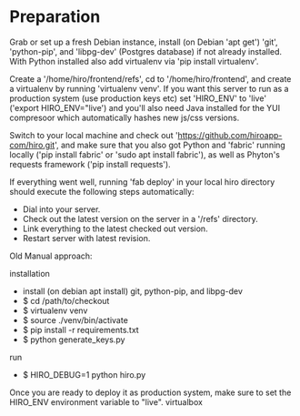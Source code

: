 # Preparation

Grab or set up a fresh Debian instance, install (on Debian 'apt get') 'git', 'python-pip', and 'libpg-dev' (Postgres database) if not already installed. With Python installed also add virtualenv via 'pip install virtualenv'.

Create a '/home/hiro/frontend/refs', cd to '/home/hiro/frontend', and create a virtualenv by running 'virtualenv venv'. If you want this server to run as a production system (use production keys etc) set 'HIRO_ENV' to 'live' ('export HIRO_ENV="live') and you'll also need Java installed for the YUI compresoor which automatically hashes new js/css versions.

Switch to your local machine and check out 'https://github.com/hiroapp-com/hiro.git', and make sure that you also got Python and 'fabric' running locally ('pip install fabric' or 'sudo apt install fabric'), as well as Phyton's requests framework ('pip install requests').

If everything went well, running 'fab deploy' in your local hiro directory should execute the following steps automatically:

- Dial into your server.
- Check out the latest version on the server in a '/refs' directory.
- Link everything to the latest checked out version.
- Restart server with latest revision.


Old Manual approach:


installation
  - install (on debian apt install) git, python-pip, and libpg-dev
  - $ cd /path/to/checkout
  - $ virtualenv venv
  - $ source ./venv/bin/activate
  - $ pip install -r requirements.txt
  - $ python generate_keys.py

run
  - $ HIRO_DEBUG=1 python hiro.py

 Once you are ready to deploy it as production system, make sure to set the HIRO_ENV environment variable to "live".
virtualbox